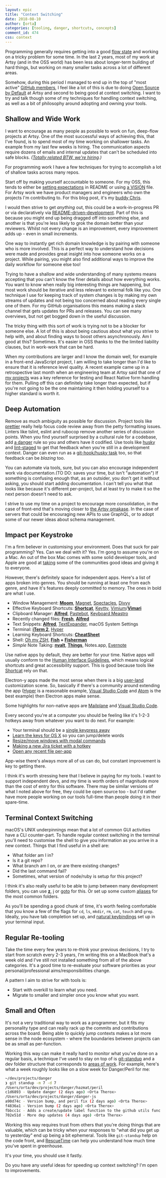 ```yaml
---
layout: epic
title: "Context Switching"
date: 2018-08-10
author: [orta]
categories: [tooling, danger, shortcuts, concepts]
comment_id: 474
css: context
---
```


Programming generally requires getting into a good [flow state][flow] and working on a tricky problem for some time.
In the last 2 years, most of my work at Artsy (and in the OSS world) has been less about longer-term building of
hard things, but working on many smaller tasks across a lot of different areas.

Somehow, during this period I managed to end up in the top of "most active" [GitHub members][active], I feel like a
lot of this is due to doing [Open Source by Default][ossd] at Artsy and second to being good at context switching. I
want to try and talk though some of my techniques for handling context switching, as well as a bit of philosophy
around adopting and owning your tools.

<!-- more -->

## Shallow and Wide Work

I want to encourage as many people as possible to work on fun, deep-flow projects at Artsy. One of the most
successful ways of achieving this, that I've found, is to spend most of my time working on shallower tasks. An
example from my last few weeks is hiring. The communication aspects require dozens of emails and internal updates
that can't be scheduled into safe blocks. _([Totally related BTW, we're hiring][hiring].)_

For programming work I have a few techniques for trying to accomplish a lot of shallow tasks across many repos.

Start off by making yourself accountable to someone. For my OSS, this tends to either be [setting expectations][exp]
in README or using [a VISION][vision] file. For Artsy work we have product managers and engineers who own the
projects I'm contributing to. For this blog post, it's my [buddy Chris][chris].

I would then strive to get _anything_ out, this could be a work-in-progress PR or via declaratively via
[README-driven-development][rdd]. Part of this is because you might end up being dragged off into something else,
and another is that you're less likely to grok the domain better than your reviewers. Whilst not every change is an
improvement, every improvement adds up - even in small increments.

One way to instantly get rich domain knowledge is by pairing with someone who is more involved. This is a perfect
way to understand how decisions were made and provides great insight into how someone works on a project. While
pairing, you might also find additional ways to improve the daily workflow for someone else too!

Trying to have a shallow and wide understanding of many systems means accepting that you can't know the finer
details about how everything works. You want to know when really big interesting things are happening, but most work
should be iterative and less relevant to external folk like you. One technique I use for keeping track of system
changes is by making my own streams of updates and not being too concerned about reading every single one of them.
For my GitHub organisations this means making a slack channel that gets updates for PRs and releases. You can see
many overviews, but not get bogged down in the useful discussion.

The tricky thing with this sort of work is trying not to be a blocker for someone else. A lot of this is about being
cautious about what you strive to help with, and about finding ways to boost others asynchronously. Am I good at
this? Sometimes. It's easier in OSS thanks to the the limited liability clauses, but in work-work that can be hard.

When my contributions are larger and I know the domain well, for example in a front-end JavaScript project, I am
willing to take longer than I'd like to ensure that it is reference level quality. A recent example came up in a
retrospective last month when an engineering team at Artsy said that one of [my projects][consign] was a key
reference for testing and React Native form handling for them. Pulling off this can definitely take longer than
expected, but if you're not going to be the one maintaining it then holding yourself to a higher standard is worth
it.

## Deep Automation

Remove as much ambiguity as possible for discussion. Project tools like [prettier][] really help focus code review
away from the petty formatting issues. Linters like tslint, eslint and rubocop remove another series of discussion
points. When you find yourself surprised by a cultural rule for a codebase, add [a danger][danger] rule so you and
others have it codified. Use tools like [husky][] and [lint-staged][] to get that feedback when you're still in a
development context. Danger can even run as a [git-hook/husky task][danger-local] too, so that feedback can be
_blazing_ too.

You can automate via tools, sure, but you can also encourage independent work via documentation.(TO DO: saves your
time, but isn't "automation") If something is confusing enough that, as an outsider, you don't get it without
asking, you should start adding documentation. I can't tell you what that looks like because it's different
per-project, but at least try to make it so the next person doesn't need to ask.

I strive to use my time on a project to encourage more consolidation, in the case of front-end that's moving closer
to [the Artsy omakase][oma]. In the case of servers that could be encouraging new APIs to use GraphQL, or to adopt
some of our newer ideas about schema management.

## Impact per Keystroke

I'm a firm believer in customising your environment. Does that suck for pair programming? Yes. Can we deal with it?
Yes. I'm gong to assume you're on a Mac. An out of the box Mac comes with some solid developer tools, and Apple are
good at [taking][sherlock] some of the communities good ideas and giving it to everyone.

However, there's definitely space for independent apps. Here's a list of apps broken into genres. You should be
running at least one from each genre, and have it's features deeply committed to memory. The ones in bold are what I
use.

- Window Management: [**Moom**](https://manytricks.com/moom/), [Magnet](http://magnet.crowdcafe.com),
  [Spectacles](https://www.spectacleapp.com), [Divvy](http://mizage.com/divvy/)
- Effective Keyboard Shortcuts: [**Shortcat**](https://shortcatapp.com), [Keytty](https://keytty.com),
  [Vimium](https://vimium.github.io)/[**Vimari**](https://github.com/guyht/vimari)
- Clipboard Manager: [**Alfred**](https://www.alfredapp.com), [Pastebot](https://tapbots.com/pastebot/),
  [Keyboard Meastro](http://www.keyboardmaestro.com/main/)
- Recently changed files: [**Fresh**](http://www.ironicsoftware.com/fresh/),
  [**Alfred**](http://www.ironicsoftware.com/fresh/)
- Text Snippets: [**Alfred**](https://www.alfredapp.com), [TextExpander](https://textexpander.com/), macOS System
  Settings
- Terminal: [**iTerm 2**](https://iterm2.com), [Hyper](https://hyper.is)
- Learning Keyboard Shortcuts: [**CheatSheet**](https://www.mediaatelier.com/CheatSheet/)
- Shell: [Oh my ZSH](https://github.com/robbyrussell/oh-my-zsh), **[Fish](http://fishshell.com) +
  [Fisherman](https://fisherman.github.io)**
- _Simple_ Note Taking: [**nvalt**](http://brettterpstra.com/projects/nvalt/),
  [**Things**](https://culturedcode.com/things/), Notes.app, [Evernote](https://evernote.com)

Use native apps by default, they are better for your time. Native apps will usually conform to the [Human Interface
Guidelines][hig], which means logical shortcuts and great accessibility support. This is good because tools like
[Shortcat](https://shortcatapp.com) rely on that.

Electron-y apps made the most sense when there is a big
[user-land](https://unix.stackexchange.com/questions/137820/whats-the-difference-of-the-userland-vs-the-kernel)
customization scene. So, basically if there's a community around extending the app ([Hyper](https://hyper.is) is a
reasonable example, [Visual Studio Code](https://code.visualstudio.com) and [Atom](https://atom.io) is the best
example) then Electron apps make sense.

Some highlights for non-native apps are [Mailplane](https://mailplaneapp.com) and
[Visual Studio Code](https://code.visualstudio.com).

Every second you're at a computer you should be feeling like it's 1-2-3 hotkeys away from whatever you want to do
next. For example:

- Your terminal should be a [single keypress away](https://www.youtube.com/watch?v=ETskRNFeuGM)
- [Learn the keys for OS X](https://github.com/orta/keyboard_shortcuts#using-a-mac) so you can jump/delete words
- [Resize/move windows with modal commands](https://www.youtube.com/watch?v=4CRbJwOctMo)
- [Making a new Jira ticket with a hotkey](https://www.neat.io/bee/)
- [Open any recent file per-app](/images/context-switching/sketch.mov)

App-wise there's always more all of us can do, but constant improvement is key to getting there.

I think it's worth stressing here that I believe in paying for my tools. I want to support independent devs, and my
time is worth orders of magnitude more than the cost of entry for this software. There may be similar versions of
what I noted above for free, they could be open source too - but I'd rather have more people working on our tools
full-time than people doing it in their spare-time.

## Terminal Context Switching

macOS's UNIX underpinnings mean that a lot of common GUI activities have a CLI counter-part. To handle regular
context switching in the terminal you'll need to customise the shell to give you information as you arrive in a new
context. Things that I find useful in a shell are:

- What folder am I in?
- Is it a git repo?
- What branch am I on, or are there existing changes?
- Did the last command fail?
- Sometimes, what version of node/ruby is setup for this project?

I think it's also really useful to be able to jump between many development folders, you can use
[**z**](https://github.com/rupa/z), [j](https://github.com/wting/autojump) or
[goto](https://github.com/iridakos/goto) for this. Or set up some custom
[aliases](https://shapeshed.com/unix-alias/) for the most common folders.

As you'll be spending a good chunk of time, it's worth feeling comfortable that you know a few of the flags for
`cd`, `ls`, `mkdir`, `rm`, `cat`, `touch` and `grep`. Ideally, you have tab completion set up, and
[natural keybindings](https://stackoverflow.com/questions/6205157/iterm-2-how-to-set-keyboard-shortcuts-to-jump-to-beginning-end-of-line#10485061)
set up in your terminal input.

## Regular Re-tooling

Take the time every few years to re-think your previous decisions, I try to start from scratch every 2-3 years, I'm
writing this on a MacBook that's a week old and I've still not installed something from all of the above categories.
It's a good time to re-evaluate your software priorities as your personal/professional aims/responsibilities change.

A pattern I aim to strive for with tools is:

- Start with overkill to learn what you need.
- Migrate to smaller and simpler once you know what you want.

## Small and Often

It's not a very traditional way to work as a programmer, but it fits my personality type and can really rack up the
commits and contributions across the board. Being able to quickly jump contexts makes a lot more sense in the node
ecosystem - where the boundaries between projects can be as small as per-function.

Working this way can make it really hard to monitor what you've done on a regular basis, a technique I've used to
stay on top of is [git-standup][gs] and a dev folder structure that corresponds to [areas of work][tweet]. For
example, here's what a week roughly looks like on a slow week for Danger/Peril for me:

```sh
~/dev/projects/danger
❯ git standup -m 7 -d 7
/Users/orta/dev/projects/danger/hazmat/peril
c1d6893 - Update danger (2 days ago) <Orta Therox>
/Users/orta/dev/projects/danger/danger-js
a90d74c - Version bump, and peril fix (2 days ago) <Orta Therox>
f4836a1 - Version bump (2 days ago) <Orta Therox>
fbbcc1c - Adds a create/update label function to the github utils func (2 days ago) <Orta Therox>
702e51d - More dep updates (4 days ago) <Orta Therox>
```

Working this way requires trust from others that you're doing things that are valuable, which can be tricky when
your responses to "what did you get up to yesterday" end up being a bit ephemeral. Tools like `git-standup` help on
the code front, and [RescueTime][rt] can help you understand how much time you've spent in greenhouse.

It's your time, you should use it fastly.

Do you have any useful ideas for speeding up context switching? I'm open to improvements.

[active]: https://gist.github.com/paulmillr/2657075
[flow]: https://en.wikipedia.org/wiki/Flow_(psychology)
[ossd]: http://artsy.github.io/series/open-source-by-default/
[hiring]: https://www.artsy.net/jobs#engineering
[exp]: https://github.com/orta/cocoapods-fix-react-native#contributing-back
[vision]: https://github.com/danger/danger-js/blob/master/VISION.md#danger-for-js
[rdd]: https://tom.preston-werner.com/2010/08/23/readme-driven-development.html
[chris]: http://artsy.github.io/author/chris/
[consign]: https://github.com/artsy/emission/tree/master/src/lib/Components/Consignments
[prettier]: https://prettier.io
[danger]: https://danger.systems
[husky]: https://github.com/typicode/husky
[lint-staged]: https://github.com/okonet/lint-staged
[danger-local]: http://danger.systems/js/tutorials/fast-feedback.html
[oma]: https://www.youtube.com/watch?v=1Z3loALSVQM
[sherlock]: http://artsy.github.io/blog/2017/02/05/Retrospective-Swift-at-Artsy/#Developer.Experience
[hig]: https://developer.apple.com/design/human-interface-guidelines/macos/overview/themes/
[gs]: https://github.com/kamranahmedse/git-standup
[tweet]: https://twitter.com/orta/status/1028764128310185984
[rt]: https://www.rescuetime.com
